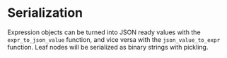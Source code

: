 # Serialization

Expression objects can be turned into JSON ready values with the `expr_to_json_value`
function, and vice versa with the `json_value_to_expr` function. Leaf nodes will be serialized as binary strings with pickling.

```python


```